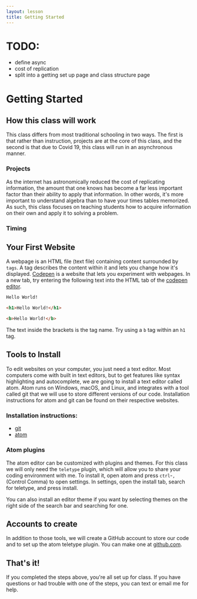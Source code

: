 ```yaml
---
layout: lesson
title: Getting Started
---
```

# TODO:
* define async
* cost of replication
* split into a getting set up page and class structure page

# Getting Started

## How this class will work
This class differs from most traditional schooling in two ways. The first is that rather than instruction, projects are at the core of this class, and the second is that due to Covid 19, this class will run in an asynchronous manner.

### Projects
As the internet has astronomically reduced the cost of replicating information, the amount that one knows has become a far less important factor than their ability to apply that information. In other words, it's more important to understand algebra than to have your times tables memorized. As such, this class focuses on teaching students how to acquire information on their own and apply it to solving a problem.

### Timing


## Your First Website
A webpage is an HTML file (text file) containing content surrounded by `tags`. A tag describes the content within it and lets you change how it's displayed. [Codepen](https://codepen.io/) is a website that lets you experiment with webpages. In a new tab, try entering the following text into the HTML tab of the [codepen editor](https://codepen.io/pen).

```html
Hello World!
```

```html
<h1>Hello World!</h1>
```

```html
<b>Hello World!</b>
```

The text inside the brackets is the tag name. Try using a `b` tag within an `h1` tag.

## Tools to Install

To edit websites on your computer, you just need a text editor. Most computers come with built in text editors, but to get features like syntax highlighting and autocomplete, we are going to install a text editor called atom. Atom runs on Windows, macOS, and Linux, and integrates with a tool called git that we will use to store different versions of our code. Installation instructions for atom and git can be found on their respective websites.

### Installation instructions:
* [git](https://git-scm.com/download/)
* [atom](https://atom.io/)

### Atom plugins

The atom editor can be customized with plugins and themes. For this class we will only need the `teletype` plugin, which will allow you to share your coding environment with me. To install it, open atom and press `ctrl`-`,` (Control Comma) to open settings. In settings, open the install tab, search for teletype, and press install.

You can also install an editor theme if you want by selecting themes on the right side of the search bar and searching for one.

## Accounts to create

In addition to those tools, we will create a GitHub account to store our code and to set up the atom teletype plugin. You can make one at [github.com](https://github.com/join).

## That's it!

If you completed the steps above, you're all set up for class. If you have questions or had trouble with one of the steps, you can text or email me for help.
